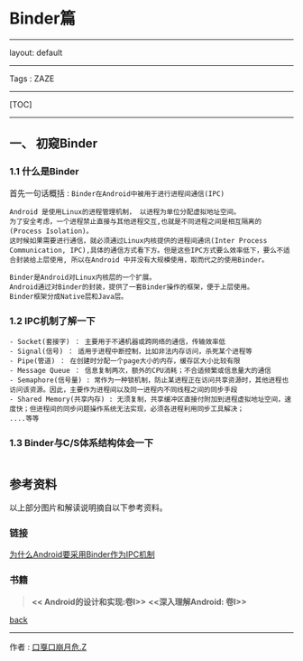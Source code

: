 
# Binder篇

---

layout: default

---

Tags : ZAZE

---

[TOC]

---

## 一、 初窥Binder

### 1.1 什么是Binder

首先一句话概括 : ``Binder在Android中被用于进行进程间通信(IPC)``

```
Android 是使用Linux的进程管理机制， 以进程为单位分配虚拟地址空间。
为了安全考虑，一个进程禁止直接与其他进程交互,也就是不同进程之间是相互隔离的(Process Isolation)。
这时候如果需要进行通信，就必须通过Linux内核提供的进程间通讯(Inter Process Communication, IPC),具体的通信方式看下方。但是这些IPC方式要么效率低下，要么不适合封装给上层使用, 所以在Android 中并没有大规模使用，取而代之的使用Binder。
```
```
Binder是Android对Linux内核层的一个扩展。
Android通过对Binder的封装，提供了一套Binder操作的框架，便于上层使用。
Binder框架分成Native层和Java层。
```

### 1.2 IPC机制了解一下

```
- Socket(套接字) ： 主要用于不通机器或跨网络的通信，传输效率低
- Signal(信号) ： 适用于进程中断控制，比如非法内存访问，杀死某个进程等
- Pipe(管道) ： 在创建时分配一个page大小的内存，缓存区大小比较有限
- Message Queue ： 信息复制两次，额外的CPU消耗；不合适频繁或信息量大的通信
- Semaphore(信号量) : 常作为一种锁机制，防止某进程正在访问共享资源时，其他进程也访问该资源。因此，主要作为进程间以及同一进程内不同线程之间的同步手段
- Shared Memory(共享内存) : 无须复制，共享缓冲区直接付附加到进程虚拟地址空间，速度快；但进程间的同步问题操作系统无法实现，必须各进程利用同步工具解决；
....等等
```

### 1.3 Binder与C/S体系结构体会一下

```

```



## 参考资料

以上部分图片和解读说明摘自以下参考资料。

### 链接

[为什么Android要采用Binder作为IPC机制][为什么Android要采用Binder作为IPC机制]

### 书籍

> **<< Android的设计和实现:卷I>>**
> **<<深入理解Android: 卷I>>**


[back](./)

------
作者 : [口戛口崩月危.Z][author]

[author]: https://zaze359.github.io
[为什么Android要采用Binder作为IPC机制]:https://www.zhihu.com/question/39440766/answer/89210950
